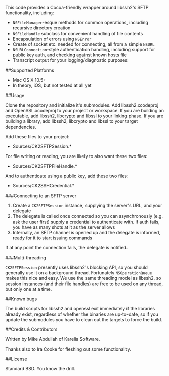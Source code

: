 This code provides a Cocoa-friendly wrapper around libssh2's SFTP functionality, including:

- `NSFileManager`-esque methods for common operations, including recursive directory creation
- `NSFileHandle` subclass for convenient handling of file contents
- Encapsulation of errors using `NSError`
- Create of socket etc. needed for connecting, all from a simple `NSURL`
- `NSURLConnection`-style authentication handling, including support for public key auth, and checking against known hosts file
- Transcript output for your logging/diagnostic purposes

##Supported Platforms
- Mac OS X 10.5+
- In theory, iOS, but not tested at all yet

##Usage

Clone the repository and initialize it's submodules.
Add libssh2.xcodeproj and OpenSSL.xcodeproj to your project or workspace.
If you are building an executable, add libssh2, libcrypto and libssl to your linking phase.
If you are building a library, add libssh2, libcrypto and libssl to your target dependencies.

Add these files to your project:

- Sources/CK2SFTPSession.*

For file writing or reading, you are likely to also want these two files:

- Sources/CK2SFTPFileHandle.*

And to authenticate using a public key, add these two files:

- Sources/CK2SSHCredential.*

###Connecting to an SFTP server

1. Create a `CK2SFTPSession` instance, supplying the server's URL, and your delegate
2. The delegate is called once connected so you can asynchronously (e.g. ask the user first) supply a credential to authenticate with. If auth fails, you have as many shots at it as the server allows
3. Internally, an SFTP channel is opened up and the delegate is informed, ready for it to start issuing commands

If at any point the connection fails, the delegate is notified.

###Multi-threading

`CK2SFTPSession` presently uses libssh2's blocking API, so you should generally use it on a background thread. Fortunately `NSOperationQueue` makes this nice and easy. We use the same threading model as libssh2, so session instances (and their file handles) are free to be used on any thread, but only one at a time.

##Known bugs

The build scripts for libssh2 and openssl exit immediately if the libraries already exist, regardless of whether the binaries are up-to-date, so if you update the submodules you have to clean out the targets to force the build.

##Credits & Contributors

Written by Mike Abdullah of Karelia Software.

Thanks also to Ira Cooke for fleshing out some functionality.

##License

Standard BSD. You know the drill.